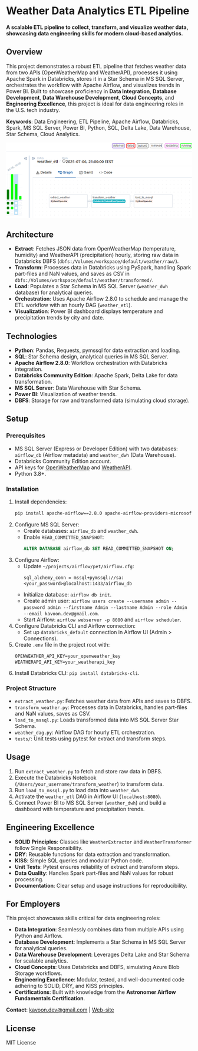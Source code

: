 # Weather Data Analytics ETL Pipeline

**A scalable ETL pipeline to collect, transform, and visualize weather data, showcasing data engineering skills for modern cloud-based analytics.**

## Overview
This project demonstrates a robust ETL pipeline that fetches weather data from two APIs (OpenWeatherMap and WeatherAPI), processes it using Apache Spark in Databricks, stores it in a Star Schema in MS SQL Server, orchestrates the workflow with Apache Airflow, and visualizes trends in Power BI. Built to showcase proficiency in **Data Integration**, **Database Development**, **Data Warehouse Development**, **Cloud Concepts**, and **Engineering Excellence**, this project is ideal for data engineering roles in the U.S. tech industry.

**Keywords**: Data Engineering, ETL Pipeline, Apache Airflow, Databricks, Spark, MS SQL Server, Power BI, Python, SQL, Delta Lake, Data Warehouse, Star Schema, Cloud Analytics.

![Airflow DAG](https://github.com/Kavoondev/Data-Engineering-Portfolio/blob/main/airflow_done.png?raw=true)

## Architecture
- **Extract**: Fetches JSON data from OpenWeatherMap (temperature, humidity) and WeatherAPI (precipitation) hourly, storing raw data in Databricks DBFS (`dbfs:/Volumes/workspace/default/weather/raw/`).
- **Transform**: Processes data in Databricks using PySpark, handling Spark part-files and NaN values, and saves as CSV in `dbfs:/Volumes/workspace/default/weather/transformed/`.
- **Load**: Populates a Star Schema in MS SQL Server (`weather_dwh` database) for analytical queries.
- **Orchestration**: Uses Apache Airflow 2.8.0 to schedule and manage the ETL workflow with an hourly DAG (`weather_etl`).
- **Visualization**: Power BI dashboard displays temperature and precipitation trends by city and date.

## Technologies
- **Python**: Pandas, Requests, pymssql for data extraction and loading.
- **SQL**: Star Schema design, analytical queries in MS SQL Server.
- **Apache Airflow 2.8.0**: Workflow orchestration with Databricks integration.
- **Databricks Community Edition**: Apache Spark, Delta Lake for data transformation.
- **MS SQL Server**: Data Warehouse with Star Schema.
- **Power BI**: Visualization of weather trends.
- **DBFS**: Storage for raw and transformed data (simulating cloud storage).

## Setup
### Prerequisites
- MS SQL Server (Express or Developer Edition) with two databases: `airflow_db` (Airflow metadata) and `weather_dwh` (Data Warehouse).
- Databricks Community Edition account.
- API keys for [OpenWeatherMap](https://openweathermap.org/) and [WeatherAPI](https://www.weatherapi.com/).
- Python 3.8+.

### Installation
1. Install dependencies:
   ```bash
   pip install apache-airflow==2.8.0 apache-airflow-providers-microsoft-mssql==3.9.2 apache-airflow-providers-databricks==6.7.0 pandas requests pymssql pytest databricks-cli python-dotenv connexion[swagger-ui]
   ```
2. Configure MS SQL Server:
   - Create databases: `airflow_db` and `weather_dwh`.
   - Enable `READ_COMMITTED_SNAPSHOT`:
     ```sql
     ALTER DATABASE airflow_db SET READ_COMMITTED_SNAPSHOT ON;
     ```
3. Configure Airflow:
   - Update `~/projects/airflow/pet/airflow.cfg`:
     ```
     sql_alchemy_conn = mssql+pymssql://sa:<your_password>@localhost:1433/airflow_db
     ```
   - Initialize database: `airflow db init`.
   - Create admin user: `airflow users create --username admin --password admin --firstname Admin --lastname Admin --role Admin --email kavoon.dev@gmail.com`.
   - Start Airflow: `airflow webserver -p 8080` and `airflow scheduler`.
4. Configure Databricks CLI and Airflow connection:
   - Set up `databricks_default` connection in Airflow UI (Admin > Connections).
5. Create `.env` file in the project root with:
   ```
   OPENWEATHER_API_KEY=your_openweather_key
   WEATHERAPI_API_KEY=your_weatherapi_key
   ```
6. Install Databricks CLI: `pip install databricks-cli`.

### Project Structure
- `extract_weather.py`: Fetches weather data from APIs and saves to DBFS.
- `transform_weather.py`: Processes data in Databricks, handles part-files and NaN values, saves as CSV.
- `load_to_mssql.py`: Loads transformed data into MS SQL Server Star Schema.
- `weather_dag.py`: Airflow DAG for hourly ETL orchestration.
- `tests/`: Unit tests using pytest for extract and transform steps.

## Usage
1. Run `extract_weather.py` to fetch and store raw data in DBFS.
2. Execute the Databricks Notebook (`/Users/your_username/transform_weather`) to transform data.
3. Run `load_to_mssql.py` to load data into `weather_dwh`.
4. Activate the `weather_etl` DAG in Airflow UI (`localhost:8080`).
5. Connect Power BI to MS SQL Server (`weather_dwh`) and build a dashboard with temperature and precipitation trends.

## Engineering Excellence
- **SOLID Principles**: Classes like `WeatherExtractor` and `WeatherTransformer` follow Single Responsibility.
- **DRY**: Reusable functions for data extraction and transformation.
- **KISS**: Simple SQL queries and modular Python code.
- **Unit Tests**: Pytest ensures reliability of extract and transform steps.
- **Data Quality**: Handles Spark part-files and NaN values for robust processing.
- **Documentation**: Clear setup and usage instructions for reproducibility.

## For Employers
This project showcases skills critical for data engineering roles:
- **Data Integration**: Seamlessly combines data from multiple APIs using Python and Airflow.
- **Database Development**: Implements a Star Schema in MS SQL Server for analytical queries.
- **Data Warehouse Development**: Leverages Delta Lake and Star Schema for scalable analytics.
- **Cloud Concepts**: Uses Databricks and DBFS, simulating Azure Blob Storage workflows.
- **Engineering Excellence**: Modular, tested, and well-documented code adhering to SOLID, DRY, and KISS principles.
- **Certifications**: Built with knowledge from the **Astronomer Airflow Fundamentals Certification**.

**Contact**: [kavoon.dev@gmail.com](mailto:kavoon.dev@gmail.com) | [Web-site](https://databylex.github.io/)

## License
MIT License
